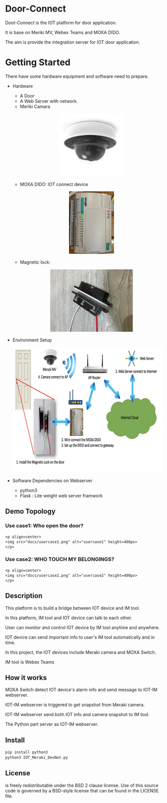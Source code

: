 Door-Connect
=====
Doot-Connect is the IOT platform for door application.

It is base on Meriki MV, Webex Teams and MOXA DIDO.

The aim is provide the integration server for IOT door application.

# Getting Started
There have some hardware equipment and software need to prepare.

* Hardware
    * A Door
    * A Web Server with network.
    *  Meriki Camara
        <p align=center>
        <img src="docs/meraki_mv.png" alt="Meriki Camara" height=200px>
        </p>
    *  MOXA DIDO: IOT connect device
        <p align=center>
        <img src="docs/moxa_dido.png" alt="iot switch" height=200px>
        </p>
    *  Magnetic lock:
        <p align=center>
        <img src="docs/magnetic_lock.png" alt="Magnetic Lock" height=200px>
        </p>
* Environment Setup
    <p align=center>
    <img src="docs/environment.png" alt="env" height=400px>
    </p>

* Software Dependencies on Webserver
    * python3 
    * Flask : Lite weight web server framwork

## Demo Topology
### Use case1: Who open the door?
    <p align=center>
    <img src="docs/usercase1.png" alt="usercase1" height=400px>
    </p>
### Use case2: WHO TOUCH MY BELONGINGS?
    <p align=center>
    <img src="docs/usercase2.png" alt="usercase2" height=400px>
    </p>

## Description

This platform is to build a bridge between IOT device and IM tool.

In this platform, IM tool and IOT device can talk to each other.

User can monitor and control IOT device by IM tool anytime and anywhere.

IOT device can send important info to user's IM tool automatically and in time.

In this project, the IOT devices include Meraki camera and MOXA Switch.

IM tool is Webex Teams


## How it works

MOXA Switch detect IOT device's alarm info and send message to IOT-IM webserver.

IOT-IM webserver is triggered to get snapshot from Meraki camera.

IOT-IM webserver send both IOT info and camera snapshot to IM tool.

The Python part server as IOT-IM webserver.


## Install
```bash
pip install python3
python3 IOT_Meraki_DevNet.py
```

## License

 is freely redistributable under the BSD 2 clause license. Use of
this source code is governed by a BSD-style license that can be found in the
LICENSE file.

